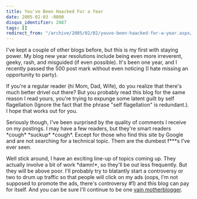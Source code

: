 ```yaml
---
title: You've Been Haacked For a Year
date: 2005-02-03 -0800
disqus_identifier: 2087
tags: []
redirect_from: "/archive/2005/02/02/youve-been-haacked-for-a-year.aspx/"
---
```


I've kept a couple of other blogs before, but this is my first with
staying power. My blog new year resolutions include being even more
irreverent, geeky, rash, and misguided (if even possible). It's been one
year, and I recently passed the 500 post mark without even noticing (I
hate missing an opportunity to party).

If you're a regular reader (hi Mom, Dad, Wife), do you realize that
there's much better drivel out there? But you probably read this blog
for the same reason I read yours, you're trying to expunge some latent
guilt by self flagellation (Ignore the fact that the phrase "self
flagellation" is redundant.). I hope that works out for you.

Seriously though, I've been surprised by the quality of comments I
receive on my postings. I may have a few readers, but they're smart
readers \*cough\* \*suckup\* \*cough\*. Except for those who find this
site by Google and are not searching for a technical topic. Them are the
dumbest f\*\*\*s I've ever seen.

Well stick around, I have an exciting line-up of topics coming up. They
actually involve a bit of work \*damn!\*, so they'll be out less
frequently. But they will be above poor. I'll probably try to blatantly
start a controversy or two to drum up traffic so that people will click
on my ads (oops, I'm not supposed to promote the ads, there's
controversy \#1) and this blog can pay for itself. And you can be sure
I'll continue to be one [vain
motherblogger](https://haacked.com/archive/2004/10/08/1322.aspx).


